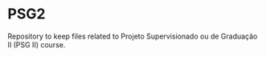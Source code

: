 # PSG2
Repository to keep files related to Projeto Supervisionado ou de Graduação II (PSG II) course.
